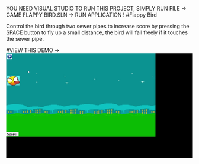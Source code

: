 YOU NEED VISUAL STUDIO TO RUN THIS PROJECT, SIMPLY RUN FILE -> GAME FLAPPY BIRD.SLN -> RUN APPLICATION !
#Flappy Bird

Control the bird through two sewer pipes to increase score by pressing the SPACE button to fly up a small distance, the bird will fall freely if it touches the sewer pipe.

#VIEW THIS DEMO -> 
![Demo Video](https://github.com/LapTrinhKhongCode/Game-Flappy-Bird/blob/master/Form1%202024-06-21%2022-55-00.gif)


